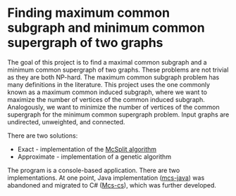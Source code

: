 # Finding maximum common subgraph and minimum common supergraph of two graphs

The goal of this project is to find a maximal common subgraph and a minimum common supergraph of two graphs. These problems are not trivial as they are both NP-hard. The maximum common subgraph problem has many definitions in the literature. This project uses the one commonly known as a maximum common induced subgraph, where we want to maximize the number of vertices of the common induced subgraph. Analogously, we want to minimize the number of vertices of the common supergraph for the minimum common supergraph problem. Input graphs are undirected, unweighted, and connected.

There are two solutions:
 - Exact - implementation of the [McSplit algorithm](https://www.ijcai.org/proceedings/2017/0099.pdf)
 - Approximate - implementation of a genetic algorithm

The program is a console-based application. There are two implementations. At one point, Java implementation ([mcs-java](mcs-java)) was abandoned and migrated to C# ([Mcs-cs](Mcs-cs)), which was further developed.